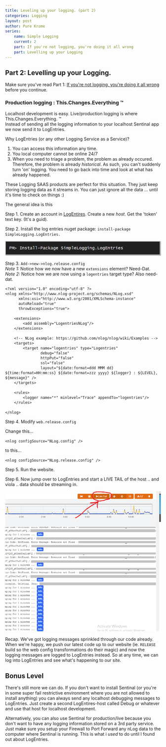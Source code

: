 ```yaml
---
title: Leveling up your logging. (part 2)
categories: Logging
layout: post
author: Pure Krome
series:
	name: Simple Logging
	current: 2
	part: If you're not logging, you're doing it all wrong
	part: Levelling up your Logging	
---
```


## Part 2: Levelling up your Logging.

Make sure you've read Part 1: [If you're not logging, you're doing it all wrong][0] before you continue.

### Production logging : This.Changes.Everything &trade;

Localhost development is easy. Live/production logging is where This.Changes.Everything. &trade;    
Instead of sending all the logging information to your localhost Sentinal app we now send it to LogEntries.

Why LogEntries (or any other Logging Service as a Service)?

1. You can access this information any time.
2. You local computer cannot be online 24/7
3. When you need to triage a problem, the problem as already occured. Therefore, the problem is already *historical*. As such, you can't suddenly turn 'on' logging. You need to go back into time and look at what has already happened.

<!--excerpt-->

These Logging SAAS products are perfect for this situation. They just keep storing logging data as it streams in. You can just ignore all the data ... until it's time to check on things :)

The general idea is this

Step 1. Create an account in [LogEntires](https://logentries.com/). Create a new *host*. Get the 'token' text key. (It's a guid).

Step 2. Install the log entries nuget package: `install-package SimpleLogging.LogEntries.`

![weeeeee][1]

Step 3. `Add->new->nlog.release.config`    
*Note 1:* Notice how we now have a new `extensions` element? Need-Dat.    
*Note 2:* Notice how we are now using a `logentries` target type? Also need-dat.    
	
	<?xml version="1.0" encoding="utf-8" ?>
	<nlog xmlns="http://www.nlog-project.org/schemas/NLog.xsd"
	      xmlns:xsi="http://www.w3.org/2001/XMLSchema-instance"
	      autoReload="true"
	      throwExceptions="true">
	
	    <extensions>
	        <add assembly="LogentriesNLog"/>
	    </extensions>
	
	    <!-- NLog example: https://github.com/nlog/nlog/wiki/Examples -->
	    <targets>
	        <target name="logentries" type="Logentries"
	                debug="false"
	                httpPut="false"
	                ssl="false"
	                layout="${date:format=ddd MMM dd} ${time:format=HH:mm:ss} ${date:format=zzz yyyy} ${logger} : ${LEVEL}, ${message}" />
	    </targets>
	
	    <rules>
	        <logger name="*" minlevel="Trace" appendTo="logentries"/>
	    </rules>
	
	</nlog>

Step 4. Modify `web.release.config`

Change this...

`<nlog configSource="NLog.config" />`

to this...

`<nlog configSource="NLog.release.config" />`

Step 5. Run the website.

Step 6. Now jump over to LogEntries and start a LIVE TAIL of the host .. and viola .. data should be streaming in.

![OMG IT WORKS!!!!111!!111][2]

Recap.
We've got logging messages sprinkled through our code already. When we're happy, we push our latest code up to our website (ie. `RELEASE` build so the web config transformations do their magic) and now the logging messages are logged to LogEntries instead. So at any time, we can log into LogEntries and see what's happening to our site.

## Bonus Level
There's still more we can do. If you don't want to install Sentinal (or you're in some super fail restrictive environment where you are not allowed to install anything) you can always send any localhost debugging messages to LogEntries. Just create a second LogEntires-host called Debug or whatever and use that host for localhost development.

Alternatively, you can also use Sentinal for production/live because you don't want to have any logging information stored on a 3rd party service. Just make sure you setup your Firewall to Port Forward any nLog data to the computer where Sentinal is running. This is what i *used* to do until I found out about LogEntries.


[0]: /2014/04/if-youre-not-logging-youre-doing-it-all-wrong/
[1]: /images/leveling-up-logging-01.png
[2]: /images/leveling-up-logging-02.png